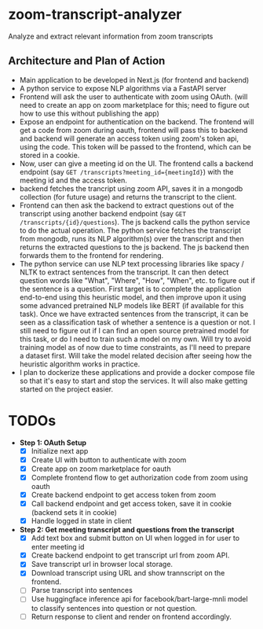 # zoom-transcript-analyzer
Analyze and extract relevant information from zoom transcripts

## Architecture and Plan of Action
  
- Main application to be developed in Next.js (for frontend and backend)
- A python service to expose NLP algorithms via a FastAPI server
- Frontend will ask the user to authenticate with zoom using OAuth. (will need to create an app on zoom marketplace for this; need to figure out how to use this without publishing the app)
- Expose an endpoint for authentication on the backend. The frontend will get a code from zoom during oauth, frontend will pass this to backend and backend will generate an access token using zoom's token api, using the code. This token will be passed to the frontend, which can be stored in a cookie.
- Now, user can give a meeting id on the UI. The frontend calls a backend endpoint (say `GET /transcripts?meeting_id={meetingId}`) with the meeting id and the access token.
- backend fetches the trancript using zoom API, saves it in a mongodb collection (for future usage) and returns the transcript to the client.
- Frontend can then ask the backend to extract questions out of the transcript using another backend endpoint (say `GET /transcripts/{id}/questions`). The js backend calls the python service to do the actual operation. The python service fetches the transcript from mongodb, runs its NLP algorithm(s) over the transcript and then returns the extracted questions to the js backend. The js backend then forwards them to the frontend for rendering.
- The python service can use NLP text processing libraries like spacy / NLTK to extract sentences from the transcript. It can then detect question words like "What", "Where", "How", "When", etc. to figure out if the sentence is a question. First target is to complete the application end-to-end using this heuristic model, and then improve upon it using some advanced pretrained NLP models like BERT (if available for this task). Once we have extracted sentences from the transcript, it can be seen as a classification task of whether a sentence is a question or not. I still need to figure out if I can find an open source pretrained model for this task, or do I need to train such a model on my own. Will try to avoid training model as of now due to time constraints, as I'll need to prepare a dataset first. Will take the model related decision after seeing how the heuristic algorithm works in practice.
- I plan to dockerize these applications and provide a docker compose file so that it's easy to start and stop the services. It will also make getting started on the project easier.

# TODOs

- **Step 1: OAuth Setup**
  - [x] Initialize next app
  - [x] Create UI with button to authenticate with zoom
  - [x] Create app on zoom marketplace for oauth
  - [x] Complete frontend flow to get authorization code from zoom using oauth
  - [x] Create backend endpoint to get access token from zoom
  - [x] Call backend endpoint and get access token, save it in cookie (backend sets it in cookie)
  - [x] Handle logged in state in client

- **Step 2: Get meeting transcript and questions from the transcript**
  - [x] Add text box and submit button on UI when logged in for user to enter meeting id
  - [x] Create backend endpoint to get transcript url from zoom API.
  - [x] Save transcript url in browser local storage.
  - [x] Download transcript using URL and show trannscript on the frontend.
  - [ ] Parse transcript into sentences
  - [ ] Use huggingface inference api for facebook/bart-large-mnli model to classify sentences into question or not question.
  - [ ] Return response to client and render on frontend accordingly.